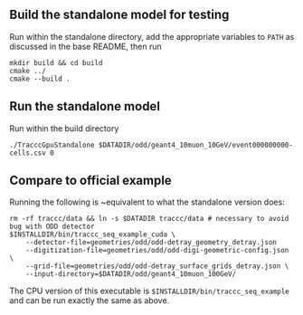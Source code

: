## Build the standalone model for testing

Run within the standalone directory, add the appropriate variables to `PATH` as discussed in the base README, then run

```
mkdir build && cd build
cmake ../
cmake --build .
```

## Run the standalone model

Run within the build directory

```
./TracccGpuStandalone $DATADIR/odd/geant4_10muon_10GeV/event000000000-cells.csv 0
```

## Compare to official example

Running the following is ~equivalent to what the standalone version does:

```
rm -rf traccc/data && ln -s $DATADIR traccc/data # necessary to avoid bug with ODD detector
$INSTALLDIR/bin/traccc_seq_example_cuda \
    --detector-file=geometries/odd/odd-detray_geometry_detray.json
    --digitization-file=geometries/odd/odd-digi-geometric-config.json \
    --grid-file=geometries/odd/odd-detray_surface_grids_detray.json \
    --input-directory=$DATADIR/odd/geant4_10muon_100GeV/
```

The CPU version of this executable is `$INSTALLDIR/bin/traccc_seq_example` and can be run exactly the same as above. 